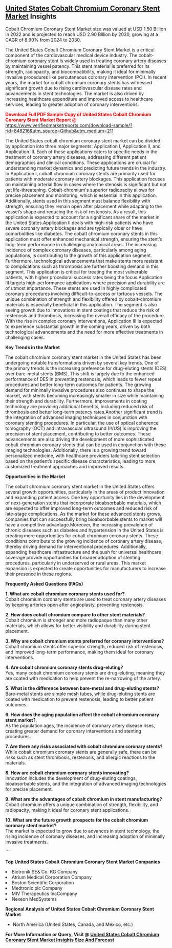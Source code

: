 <h2><a href="https://www.verifiedmarketreports.com/download-sample/?rid=848216&amp;utm_source=Github&amp;utm_medium=211" target="_blank">United States Cobalt Chromium Coronary Stent Market</a> Insights</h2><p>Cobalt Chromium Coronary Stent Market size was valued at USD 1.50 Billion in 2022 and is projected to reach USD 2.90 Billion by 2030, growing at a CAGR of 8.90% from 2024 to 2030.</p><p><p>The United States Cobalt Chromium Coronary Stent Market is a critical component of the cardiovascular medical device industry. The cobalt-chromium coronary stent is widely used in treating coronary artery diseases by maintaining vessel patency. This stent material is preferred for its strength, radiopacity, and biocompatibility, making it ideal for minimally invasive procedures like percutaneous coronary intervention (PCI). In recent years, the market for cobalt chromium coronary stents has witnessed significant growth due to rising cardiovascular disease rates and advancements in stent technologies. The market is also driven by increasing healthcare expenditure and improved access to healthcare services, leading to greater adoption of coronary interventions. <p><span class=""><span style="color: #ff0000;"><strong>Download Full PDF Sample Copy of United States Cobalt Chromium Coronary Stent Market Report</strong> @ </span><a href="https://www.verifiedmarketreports.com/download-sample/?rid=848216&amp;utm_source=Github&amp;utm_medium=211" target="_blank">https://www.verifiedmarketreports.com/download-sample/?rid=848216&amp;utm_source=Github&amp;utm_medium=211</a></span></p></p><p>The United States cobalt chromium coronary stent market can be divided by application into three major segments: Application I, Application II, and Application III. Each of these applications caters to specific needs in the treatment of coronary artery diseases, addressing different patient demographics and clinical conditions. These applications are crucial for understanding market dynamics and predicting future trends in the industry. In Application I, cobalt chromium coronary stents are primarily used for patients with moderate coronary artery blockages. This application focuses on maintaining arterial flow in cases where the stenosis is significant but not yet life-threatening. Cobalt-chromium's superior radiopacity allows for precise placement and monitoring, which is essential in this application. Additionally, stents used in this segment must balance flexibility with strength, ensuring they remain open after placement while adapting to the vessel’s shape and reducing the risk of restenosis. As a result, this application is expected to account for a significant share of the market in the United States.Application II deals with high-risk patients who have severe coronary artery blockages and are typically older or have comorbidities like diabetes. The cobalt chromium coronary stents in this application must offer enhanced mechanical strength, ensuring the stent’s long-term performance in challenging anatomical areas. The increasing incidence of complex coronary diseases, particularly among aging populations, is contributing to the growth of this application segment. Furthermore, technological advancements that make stents more resistant to complications such as thrombosis are further boosting demand in this segment. This application is critical for treating the most vulnerable patients, with higher procedural success rates being the focus.Application III targets high-performance applications where precision and durability are of utmost importance. These stents are used in highly complicated coronary procedures involving difficult-to-access or tortuous vessels. The unique combination of strength and flexibility offered by cobalt-chromium materials is especially beneficial in this application. The segment is also seeing growth due to innovations in stent coatings that reduce the risk of restenosis and thrombosis, increasing the overall efficacy of the procedure. With the rise in complex coronary interventions, Application III is expected to experience substantial growth in the coming years, driven by both technological advancements and the need for more effective treatments in challenging cases.<p><b>Key Trends in the Market</b></p><p>The cobalt chromium coronary stent market in the United States has been undergoing notable transformations driven by several key trends. One of the primary trends is the increasing preference for drug-eluting stents (DES) over bare-metal stents (BMS). This shift is largely due to the enhanced performance of DES in preventing restenosis, which leads to fewer repeat procedures and better long-term outcomes for patients. The growing demand for minimally invasive procedures also continues to shape the market, with stents becoming increasingly smaller in size while maintaining their strength and durability. Furthermore, improvements in coating technology are providing additional benefits, including reduced risk of thrombosis and better long-term patency rates.Another significant trend is the integration of advanced imaging techniques in conjunction with coronary stenting procedures. In particular, the use of optical coherence tomography (OCT) and intravascular ultrasound (IVUS) is improving the precision of stent placement, contributing to better outcomes. These advancements are also driving the development of more sophisticated cobalt chromium coronary stents that can be used in conjunction with these imaging technologies. Additionally, there is a growing trend toward personalized medicine, with healthcare providers tailoring stent selection based on the patient’s specific disease characteristics, leading to more customized treatment approaches and improved results.<p><b>Opportunities in the Market</b></p><p>The cobalt chromium coronary stent market in the United States offers several growth opportunities, particularly in the areas of product innovation and expanding patient access. One key opportunity lies in the development of next-generation stents that incorporate bioabsorbable materials, which are expected to offer improved long-term outcomes and reduced risk of late-stage complications. As the market for these advanced stents grows, companies that can successfully bring bioabsorbable stents to market will have a competitive advantage.Moreover, the increasing prevalence of chronic diseases such as diabetes and hypertension in the United States is creating more opportunities for cobalt chromium coronary stents. These conditions contribute to the growing incidence of coronary artery disease, thereby driving demand for interventional procedures. Additionally, expanding healthcare infrastructure and the push for universal healthcare coverage provide opportunities for broader adoption of stenting procedures, particularly in underserved or rural areas. This market expansion is expected to create opportunities for manufacturers to increase their presence in these regions.<p><b>Frequently Asked Questions (FAQs)</b></p><p><b>1. What are cobalt chromium coronary stents used for?</b><br>Cobalt chromium coronary stents are used to treat coronary artery diseases by keeping arteries open after angioplasty, preventing restenosis.</p><p><b>2. How does cobalt chromium compare to other stent materials?</b><br>Cobalt chromium is stronger and more radiopaque than many other materials, which allows for better visibility and durability during stent placement.</p><p><b>3. Why are cobalt chromium stents preferred for coronary interventions?</b><br>Cobalt chromium stents offer superior strength, reduced risk of restenosis, and improved long-term performance, making them ideal for coronary interventions.</p><p><b>4. Are cobalt chromium coronary stents drug-eluting?</b><br>Yes, many cobalt chromium coronary stents are drug-eluting, meaning they are coated with medication to help prevent the re-narrowing of the artery.</p><p><b>5. What is the difference between bare-metal and drug-eluting stents?</b><br>Bare-metal stents are simple mesh tubes, while drug-eluting stents are coated with medication to prevent restenosis, leading to better patient outcomes.</p><p><b>6. How does the aging population affect the cobalt chromium coronary stent market?</b><br>As the population ages, the incidence of coronary artery disease rises, creating greater demand for coronary interventions and stenting procedures.</p><p><b>7. Are there any risks associated with cobalt chromium coronary stents?</b><br>While cobalt chromium coronary stents are generally safe, there can be risks such as stent thrombosis, restenosis, and allergic reactions to the materials.</p><p><b>8. How are cobalt chromium coronary stents innovating?</b><br>Innovation includes the development of drug-eluting coatings, bioabsorbable stents, and the integration of advanced imaging technologies for precise placement.</p><p><b>9. What are the advantages of cobalt chromium in stent manufacturing?</b><br>Cobalt chromium offers a unique combination of strength, flexibility, and radiopacity, making it ideal for coronary stent applications.</p><p><b>10. What are the future growth prospects for the cobalt chromium coronary stent market?</b><br>The market is expected to grow due to advances in stent technology, the rising incidence of coronary diseases, and increasing adoption of minimally invasive treatments.</p>```</p><p><strong>Top United States Cobalt Chromium Coronary Stent Market Companies</strong></p><div data-test-id=""><p><li>Biotronik SE& Co. KG Company</li><li> Atrium Medical Corporation Company</li><li> Boston Scientific Corporation</li><li> Medtronic plc Company</li><li> MIV Therapeutics IncCompany</li><li> Nexeon MedSystems</li></p><div><strong>Regional Analysis of&nbsp;United States Cobalt Chromium Coronary Stent Market</strong></div><ul><li dir="ltr"><p dir="ltr">North America&nbsp;(United States, Canada, and Mexico, etc.)</p></li></ul><p><strong>For More Information or Query, Visit @&nbsp;</strong><strong><a href="https://www.verifiedmarketreports.com/product/cobalt-chromium-coronary-stent-market/?utm_source=Github&amp;utm_medium=211" target="_blank">United States Cobalt Chromium Coronary Stent Market Insights Size And Forecast</a></strong></p></div>
